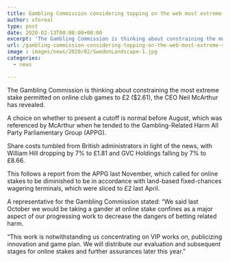 ```yaml
---
title: Gambling Commission considering topping on the web most extreme stakes
author: xforeal 
type: post
date: 2020-02-13T00:00:00+00:00
excerpt: 'The Gambling Commission is thinking about constraining the most extreme stake permitted on online club games to &amp;pound;2 ($2 '
url: /gambling-commission-considering-topping-on-the-web-most-extreme-stakes/
image : images/news/2020/02/SwedenLandscape-1.jpg
categories:
  - news

---
```

The Gambling Commission is thinking about constraining the most extreme stake permitted on online club games to &pound;2 ($2.61), the CEO Neil McArthur has revealed.

A choice on whether to present a cutoff is normal before August, which was referenced by McArthur when he tended to the Gambling-Related Harm All Party Parliamentary Group (APPG).

Share costs tumbled from British administrators in light of the news, with William Hill dropping by 7&percnt; to &pound;1.81 and GVC Holdings falling by 7&percnt; to &pound;8.66.

This follows a report from the APPG last November, which called for online stakes to be diminished to be in accordance with land-based fixed-chances wagering terminals, which were sliced to &pound;2 last April.

A representative for the Gambling Commission stated: &ldquo;We said last October we would be taking a gander at online stake confines as a major aspect of our progressing work to decrease the dangers of betting related harm.

&ldquo;This work is notwithstanding us concentrating on VIP works on, publicizing innovation and game plan. We will distribute our evaluation and subsequent stages for online stakes and further assurances later this year.&rdquo;